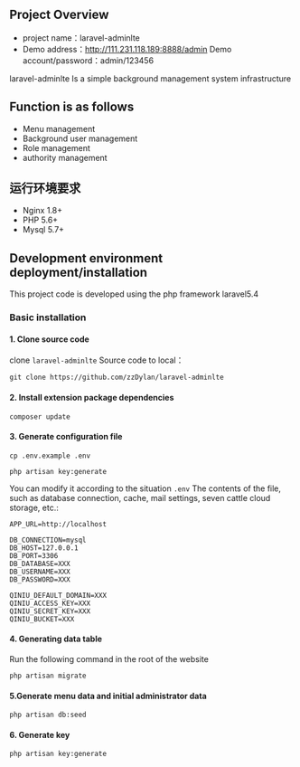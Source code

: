 ## Project Overview

* project name：laravel-adminlte
* Demo address：http://111.231.118.189:8888/admin
 Demo account/password：admin/123456

laravel-adminlte Is a simple background management system infrastructure

## Function is as follows
- Menu management
- Background user management
- Role management
- authority management

## 运行环境要求

- Nginx 1.8+
- PHP 5.6+
- Mysql 5.7+

## Development environment deployment/installation

This project code is developed using the php framework laravel5.4

### Basic installation

#### 1. Clone source code

clone `laravel-adminlte` Source code to local：

    git clone https://github.com/zzDylan/laravel-adminlte


#### 2. Install extension package dependencies

	composer update

#### 3. Generate configuration file

```
cp .env.example .env

php artisan key:generate
```

You can modify it according to the situation `.env` The contents of the file, such as database connection, cache, mail settings, seven cattle cloud storage, etc.:

```
APP_URL=http://localhost

DB_CONNECTION=mysql
DB_HOST=127.0.0.1
DB_PORT=3306
DB_DATABASE=XXX
DB_USERNAME=XXX
DB_PASSWORD=XXX

QINIU_DEFAULT_DOMAIN=XXX
QINIU_ACCESS_KEY=XXX
QINIU_SECRET_KEY=XXX
QINIU_BUCKET=XXX
```

#### 4. Generating data table

Run the following command in the root of the website

```shell
php artisan migrate
```

#### 5.Generate menu data and initial administrator data

```shell
php artisan db:seed
```


#### 6. Generate key

```shell
php artisan key:generate
```

